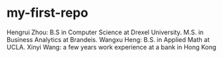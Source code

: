 # my-first-repo
Hengrui Zhou: B.S in Computer Science at Drexel University. 
M.S. in Business Analytics at Brandeis. 
Wangxu Heng: B.S. in Applied Math at UCLA. 
Xinyi Wang: a few years work experience at a bank in Hong Kong
